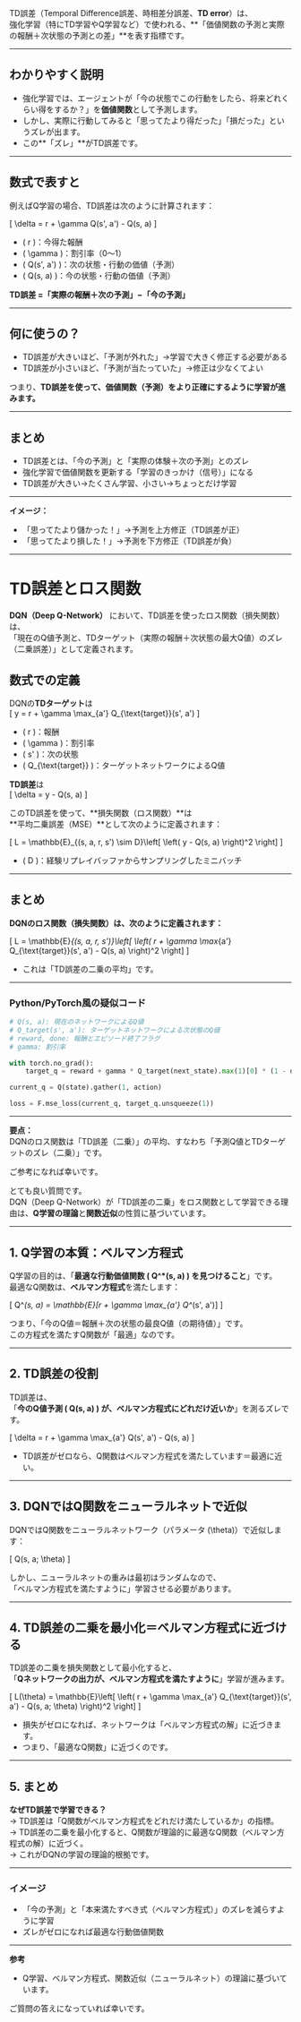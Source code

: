TD誤差（Temporal Difference誤差、時相差分誤差、**TD error**）は、  
強化学習（特にTD学習やQ学習など）で使われる、**「価値関数の予測と実際の報酬＋次状態の予測との差」**を表す指標です。

---

## わかりやすく説明

- 強化学習では、エージェントが「今の状態でこの行動をしたら、将来どれくらい得をするか？」を**価値関数**として予測します。
- しかし、実際に行動してみると「思ってたより得だった」「損だった」というズレが出ます。
- この**「ズレ」**がTD誤差です。

---

## 数式で表すと

例えばQ学習の場合、TD誤差は次のように計算されます：

\[
\delta = r + \gamma Q(s', a') - Q(s, a)
\]

- \( r \)：今得た報酬
- \( \gamma \)：割引率（0～1）
- \( Q(s', a') \)：次の状態・行動の価値（予測）
- \( Q(s, a) \)：今の状態・行動の価値（予測）

**TD誤差 =「実際の報酬＋次の予測」−「今の予測」**

---

## 何に使うの？

- TD誤差が大きいほど、「予測が外れた」→学習で大きく修正する必要がある
- TD誤差が小さいほど、「予測が当たっていた」→修正は少なくてよい

つまり、**TD誤差を使って、価値関数（予測）をより正確にするように学習が進みます。**

---

## まとめ

- TD誤差とは、「今の予測」と「実際の体験＋次の予測」とのズレ
- 強化学習で価値関数を更新する「学習のきっかけ（信号）」になる
- TD誤差が大きい→たくさん学習、小さい→ちょっとだけ学習

---

**イメージ：**
- 「思ってたより儲かった！」→予測を上方修正（TD誤差が正）
- 「思ってたより損した！」→予測を下方修正（TD誤差が負）

---
# TD誤差とロス関数

**DQN（Deep Q-Network）** において、TD誤差を使ったロス関数（損失関数）は、  
「現在のQ値予測と、TDターゲット（実際の報酬＋次状態の最大Q値）のズレ（二乗誤差）」として定義されます。


## 数式での定義

DQNの**TDターゲット**は  
\[
y = r + \gamma \max_{a'} Q_{\text{target}}(s', a')
\]

- \( r \)：報酬
- \( \gamma \)：割引率
- \( s' \)：次の状態
- \( Q_{\text{target}} \)：ターゲットネットワークによるQ値

**TD誤差**は  
\[
\delta = y - Q(s, a)
\]


このTD誤差を使って、**損失関数（ロス関数）**は  
**平均二乗誤差（MSE）**として次のように定義されます：

\[
L = \mathbb{E}_{(s, a, r, s') \sim D}\left[ \left( y - Q(s, a) \right)^2 \right]
\]

- \( D \)：経験リプレイバッファからサンプリングしたミニバッチ

---

## まとめ

**DQNのロス関数（損失関数）は、次のように定義されます：**

\[
L = \mathbb{E}_{(s, a, r, s')}\left[ \left( r + \gamma \max_{a'} Q_{\text{target}}(s', a') - Q(s, a) \right)^2 \right]
\]

- これは「TD誤差の二乗の平均」です。

---

### Python/PyTorch風の疑似コード

```python
# Q(s, a): 現在のネットワークによるQ値
# Q_target(s', a'): ターゲットネットワークによる次状態のQ値
# reward, done: 報酬とエピソード終了フラグ
# gamma: 割引率

with torch.no_grad():
    target_q = reward + gamma * Q_target(next_state).max(1)[0] * (1 - done)

current_q = Q(state).gather(1, action)

loss = F.mse_loss(current_q, target_q.unsqueeze(1))
```

---

**要点：**  
DQNのロス関数は「TD誤差（二乗）」の平均、すなわち「予測Q値とTDターゲットのズレ（二乗）」です。

ご参考になれば幸いです。


とても良い質問です。  
DQN（Deep Q-Network）が「TD誤差の二乗」をロス関数として学習できる理由は、**Q学習の理論**と**関数近似**の性質に基づいています。

---

## 1. Q学習の本質：ベルマン方程式

Q学習の目的は、「**最適な行動価値関数 \( Q^*(s, a) \) を見つけること**」です。  
最適なQ関数は、**ベルマン方程式**を満たします：

\[
Q^*(s, a) = \mathbb{E}[r + \gamma \max_{a'} Q^*(s', a')]
\]

つまり、「今のQ値＝報酬＋次の状態の最良Q値（の期待値）」です。  
この方程式を満たすQ関数が「最適」なのです。

---

## 2. TD誤差の役割

TD誤差は、  
「**今のQ値予測 \( Q(s, a) \) が、ベルマン方程式にどれだけ近いか**」を測るズレです。

\[
\delta = r + \gamma \max_{a'} Q(s', a') - Q(s, a)
\]

- TD誤差がゼロなら、Q関数はベルマン方程式を満たしています＝最適に近い。

---

## 3. DQNではQ関数をニューラルネットで近似

DQNではQ関数をニューラルネットワーク（パラメータ \(\theta\)）で近似します：

\[
Q(s, a; \theta)
\]

しかし、ニューラルネットの重みは最初はランダムなので、  
「ベルマン方程式を満たすように」学習させる必要があります。

---

## 4. TD誤差の二乗を最小化＝ベルマン方程式に近づける

TD誤差の二乗を損失関数として最小化すると、  
「**Qネットワークの出力が、ベルマン方程式を満たすように**」学習が進みます。

\[
L(\theta) = \mathbb{E}\left[ \left( r + \gamma \max_{a'} Q_{\text{target}}(s', a') - Q(s, a; \theta) \right)^2 \right]
\]

- 損失がゼロになれば、ネットワークは「ベルマン方程式の解」に近づきます。
- つまり、「最適なQ関数」に近づくのです。

---

## 5. まとめ

**なぜTD誤差で学習できる？**  
→ TD誤差は「Q関数がベルマン方程式をどれだけ満たしているか」の指標。  
→ TD誤差の二乗を最小化すると、Q関数が理論的に最適なQ関数（ベルマン方程式の解）に近づく。  
→ これがDQNの学習の理論的根拠です。

---

### イメージ

- 「今の予測」と「本来満たすべき式（ベルマン方程式）」のズレを減らすように学習
- ズレがゼロになれば最適な行動価値関数

---

**参考**  
- Q学習、ベルマン方程式、関数近似（ニューラルネット）の理論に基づいています。

ご質問の答えになっていれば幸いです。